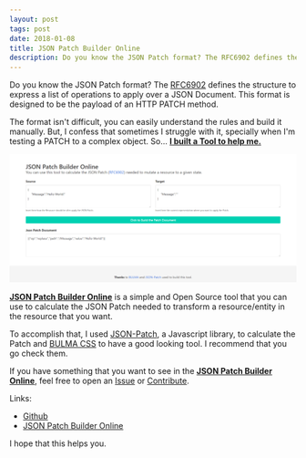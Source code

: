 ```yaml
---
layout: post
tags: post
date: 2018-01-08
title: JSON Patch Builder Online
description: Do you know the JSON Patch format? The RFC6902 defines the structure to express a list of operations to apply over a JSON Document.
---
```


Do you know the JSON Patch format? The [RFC6902](https://tools.ietf.org/html/rfc6902) defines the structure to express a list of operations to apply over a JSON Document.
This format is designed to be the payload of an HTTP PATCH method.

The format isn't difficult, you can easily understand the rules and build it manually. But, I confess that sometimes I struggle with it, specially when I'm testing a PATCH to a complex object.
So... **[I built a Tool to help me.](https://json-patch-builder-online.github.io/)**

![JSON Patch Builder Online](/images/json-patch-builder-online.png)

**[JSON Patch Builder Online](https://json-patch-builder-online.github.io/)** is a simple and Open Source tool that you can use to calculate the JSON Patch needed to transform a resource/entity in the resource that you want.

To accomplish that, I used [JSON-Patch](https://github.com/Starcounter-Jack/JSON-Patch), a Javascript library, to calculate the Patch and [BULMA CSS](https://bulma.io/) to have a good looking tool.
I recommend that you go check them.

If you have something that you want to see in the **[JSON Patch Builder Online](https://json-patch-builder-online.github.io/)**, feel free to open an [Issue](https://github.com/json-patch-builder-online/json-patch-builder-online.github.io/issues) or [Contribute](https://github.com/json-patch-builder-online/json-patch-builder-online.github.io/).

Links:

- [Github](https://github.com/json-patch-builder-online/json-patch-builder-online.github.io/)
- [JSON Patch Builder Online](https://json-patch-builder-online.github.io/)

I hope that this helps you.

